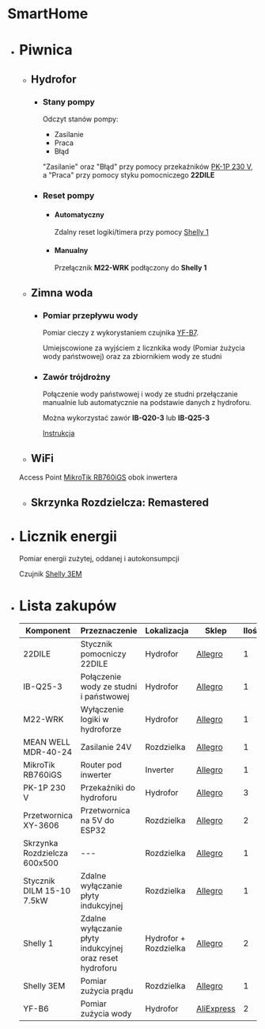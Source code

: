 # SmartHome
- # Piwnica
  - ## Hydrofor
    - ### Stany pompy

        Odczyt stanów pompy:

        * Zasilanie
        * Praca
        * Błąd

        "Zasilanie" oraz "Błąd" przy pomocy przekaźników [PK-1P 230 V](https://www.fif.com.pl/pl/przekazniki-elektromagnetyczne/306-przekaznik-elektromagnetyczny-pk-1p-230-v.html),
        a "Praca" przy pomocy styku pomocniczego **22DILE**

    - ### Reset pompy
    
      - #### Automatyczny

        Zdalny reset logiki/timera przy pomocy [Shelly 1](https://shelly.cloud/products/shelly-1-smart-home-automation-relay/)

      - #### Manualny

        Przełącznik **M22-WRK** podłączony do **Shelly 1**

   - ## Zimna woda
      - ### Pomiar przepływu wody
      
        Pomiar cieczy z wykorystaniem czujnika [YF-B7](https://www.seeedstudio.com/Water-Flow-Sensor-YF-B7-p-2884.html).
        
        Umiejscowione za wyjściem z licznkika wody (Pomiar żużycia wody państwowej) oraz za zbiornikiem wody ze studni
        
      - ### Zawór trójdrożny

        Połączenie wody państwowej i wody ze studni przełączanie manualnie lub automatycznie na podstawie danych z hydroforu.
        
        Można wykorzystać zawór **IB-Q20-3** lub **IB-Q25-3**
        
        [Instrukcja](http://www.download.insbud.net/pl/manuals/pl_ib-qxx-3.pdf)
   - ## WiFi
   
    Access Point [MikroTik RB760iGS](https://mikrotik.com/product/hex_s) obok inwertera 
    
   - ## Skrzynka Rozdzielcza: Remastered

   
- # Licznik energii
  Pomiar energii zużytej, oddanej i autokonsumpcji
  
  Czujnik [Shelly 3EM](https://shelly.cloud/products/shelly-3em-smart-home-automation-energy-meter/)
  
- # Lista zakupów
   
    Komponent | Przeznaczenie | Lokalizacja | Sklep | Ilość | Cena
    ------------ | ------------- | ------------- | ------------- | ------------- | -------------
    22DILE | Stycznik pomocniczy 22DILE | Hydrofor | [Allegro](https://allegro.pl/oferta/22dile-modul-stykow-pomocniczych-2z-2r-mont-cen-10533039511) | 1 | 36,15
    IB-Q25-3 | Połączenie wody ze studni i państwowej | Hydrofor | [Allegro](https://allegro.pl/oferta/zawor-trojdrozny-silownik-3-drogowy-dn20-10184767149) | 1 | 245,00
    M22-WRK | Wyłączenie logiki w hydroforze | Hydrofor | [Allegro](https://allegro.pl/oferta/przelacznik-m22-wrk-k10-10896796019) | 1 | 51,67
    MEAN WELL MDR-40-24 | Zasilanie 24V | Rozdzielka | [Allegro](https://allegro.pl/oferta/zasilacz-din-mdr-40-24-24v-1-7a-40w-mean-well-8725147785) | 1 | 68,00
    MikroTik RB760iGS | Router pod inwerter | Inverter | [Allegro](https://allegro.pl/oferta/mikrotik-routerboard-rb760igs-hex-s-sfp-8437932024) | 1 | 259,00
    PK-1P 230 V | Przekaźniki do hydroforu | Hydrofor | [Allegro](https://allegro.pl/oferta/f-f-przekaznik-elektromagnetyczny-pk-1p-230v-9297384944) | 3 | 32,29
    Przetwornica XY-3606 | Przetwornica na 5V do ESP32 | Rozdzielka | [Allegro](https://allegro.pl/oferta/przetwornica-xy-3606-step-down-z-9-36v-do-5v-5a-9694436548) | 2 | 9,99
    Skrzynka Rozdzielcza 600x500 | --- | Rozdzielka | [Allegro](https://allegro.pl/oferta/skrzynka-szafa-obudowa-abs-plastikowa-600x500x220-9786926675) | 1 | 246,90
    Stycznik DILM 15-10 7.5kW | Zdalne wyłączanie płyty indukcyjnej | Rozdzielka | [Allegro](https://allegro.pl/oferta/stycznik-dilm-15-10-7-5-kw-cewka-24v-ac-1no-10904455058) | 1 | 158,10
    Shelly 1 | Zdalne wyłączanie płyty indukcyjnej oraz reset hydroforu | Hydrofor + Rozdzielka| [Allegro](https://allegro.pl/oferta/shelly-1-przekaznik-wifi-zdalnie-sterowany-3500w-9472100995) | 2 | 48,39
    Shelly 3EM | Pomiar zużycia prądu | Rozdzielka | [Allegro](https://allegro.pl/oferta/shelly-3em-licznik-pomiar-zuzycia-energii-wifi-pv-10854292354) | 1 | 559,99
    YF-B6 | Pomiar zużycia wody | Hydrofor | [AliExpress](https://pl.aliexpress.com/item/32788046376.html) | 2 | 48,56
    
